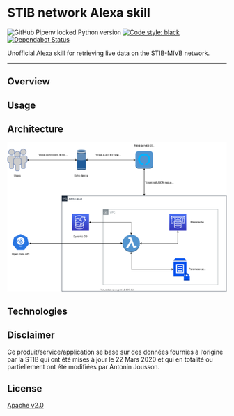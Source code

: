 # STIB network Alexa skill

![GitHub Pipenv locked Python version](https://img.shields.io/github/pipenv/locked/python-version/antoninj/playground)
[![Code style: black](https://img.shields.io/badge/code%20style-black-000000.svg)](https://github.com/psf/black)
[![Dependabot Status](https://api.dependabot.com/badges/status?host=github&repo=Antoninj/stib-alexa-skill&identifier=257949017)](https://dependabot.com)

Unofficial Alexa skill for retrieving live data on the STIB-MIVB network.

------------------------------------------------------------------------

## Overview


## Usage



## Architecture
![architecture diagram](assets/images/alexa-skill-architecture.svg)

## Technologies


## Disclaimer
Ce produit/service/application se base sur des données fournies à l’origine par la STIB qui ont été mises à jour le 22 Mars 2020 et qui en totalité ou partiellement ont été modifiées par Antonin Jousson. 

## License
[Apache v2.0](http://www.apache.org/licenses/LICENSE-2.0)